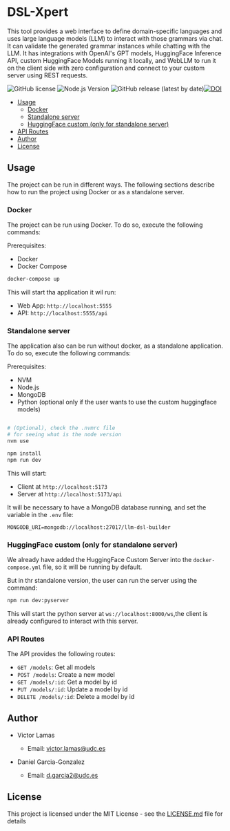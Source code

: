 # DSL-Xpert

This tool provides a web interface to define domain-specific languages and uses large language models (LLM) to interact with those grammars via chat. It can validate the generated grammar instances while chatting with the LLM. It has integrations with OpenAI's GPT models, HuggingFace Inference API, custom HuggingFace Models running it locally, and WebLLM to run it on the client side with zero configuration and connect to your custom server using REST requests.

![GitHub license](https://img.shields.io/badge/license-MIT-blue.svg) ![Node.js Version](https://img.shields.io/badge/node-%3E%3D%2020.2.0-brightgreen.svg) ![GitHub release (latest by date)](https://img.shields.io/github/v/release/lbdudc/dsl-xpert)[![DOI](https://zenodo.org/badge/DOI/10.1145/3652620.3687782.svg)](https://doi.org/10.1145/3652620.3687782)

- [Usage](#usage)
  - [Docker](#docker)
  - [Standalone server](#standalone-server)
  - [HuggingFace custom (only for standalone server)](#huggingface-custom-only-for-standalone-server)
- [API Routes](#api-routes)
- [Author](#author)
- [License](#license)

## Usage

The project can be run in different ways. The following sections describe how to run the project using Docker or as a standalone server.

### Docker

The project can be run using Docker. To do so, execute the following commands:

Prerequisites:

- Docker
- Docker Compose

```sh
docker-compose up
```

This will start tha application it wil run:

- Web App:  `http://localhost:5555`
- API: `http://localhost:5555/api`

### Standalone server

The application also can be run without docker, as a standalone application. To do so, execute the following commands:

Prerequisites:

- NVM
- Node.js
- MongoDB
- Python (optional only if the user wants to use the custom huggingface models)

```sh

# (Optional), check the .nvmrc file
# for seeing what is the node version
nvm use

npm install
npm run dev
```

This will start:

- Client at `http://localhost:5173`
- Server at `http://localhost:5173/api`

It will be necessary to have a MongoDB database running, and set the variable in the `.env` file:

```env
MONGODB_URI=mongodb://localhost:27017/llm-dsl-builder
```

### HuggingFace custom (only for standalone server)

We already have added the HuggingFace Custom Server into the `docker-compose.yml` file, so it will be running by default.

But in thr standalone version, the user can run the server using the command:

```sh
npm run dev:pyserver
```

This will start the python server at `ws://localhost:8000/ws`,the client is already configured to interact with this server.

### API Routes

The API provides the following routes:

- `GET /models`: Get all models
- `POST /models`: Create a new model
- `GET /models/:id`: Get a model by id
- `PUT /models/:id`: Update a model by id
- `DELETE /models/:id`: Delete a model by id

## Author

- Victor Lamas
  - Email: <victor.lamas@udc.es>

- Daniel Garcia-Gonzalez
  - Email: <d.garcia2@udc.es>

## License

This project is licensed under the MIT License - see the [LICENSE.md](LICENSE.md) file for details
